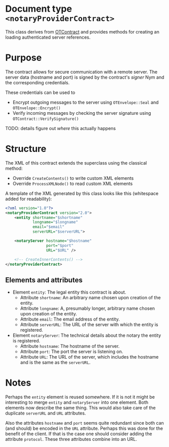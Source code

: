 # Document type `<notaryProviderContract>`

This class derives from [OTContract](OTContract.md) and provides methods for
creating an loading authenticated server references.

# Purpose

The contract allows for secure communication with a remote server. The server
data (hostname and port) is signed by the contract's _signer_ Nym and the
corresponding credentials.

These credentials can be used to

* Encrypt outgoing messages to the server using `OTEnvelope::Seal` and
  `OTEnvelope::Encrypt()`
* Verify incoming messages by checking the server signature using
  `OTContract::VerifySignature()`

TODO: details figure out *where* this actually happens

# Structure

The XML of this contract extends the superclass using the classical method:

* Override `CreateContents()` to write custom XML elements
* Override `ProcessXMLNode()` to read custom XML elements

A template of the XML generated by this class looks like this (whitespace added
for readability):
```xml
<?xml version="1.0"?>
<notaryProviderContract version="2.0">
    <entity shortname="$shortname"
            longname="$longname"
            email="$email"
            serverURL="$serverURL">

    <notaryServer hostname="$hostname"
                  port="$port"
                  URL="$URL" />

    <!-- CreateInnerContents() -->
</notaryProviderContract>
```
## Elements and attributes
* Element `entity`: The legal entity this contract is about.
  * Attribute `shortname`: An arbitrary name chosen upon creation of the entity.
  * Attribute `longname`: A, presumably longer, arbitrary name chosen upon creation of the entity.
  * Attribute `email`: The email address of the entity.
  * Attribute `serverURL`: The URL of the server with which the entity is registered.
* Element `notaryServer`: The technical details about the notary the entity is registered.
  * Attribute `hostname`: The hostname of the server.
  * Attribute `port`: The port the server is listening on.
  * Attribute `URL`: The URL of the server, which includes the hostname and is the same as the `serverURL`.

# Notes
Perhaps the `entity` element is reused somewhere. If it is not it might be
interesting to merge `entity` and `notaryServer` into one element. Both
elements now describe the same thing. This would also take care of the
duplicate `serverURL` and `URL` attributes.

Also the attributes `hostname` and `port` seems quite redundant since both can
(and should) be encoded in the `URL` attribute. Perhaps this was done for the
benefit of the client. If that is the case one should consider adding the
attribute `protocol`. These three attributes combine into an URL.
